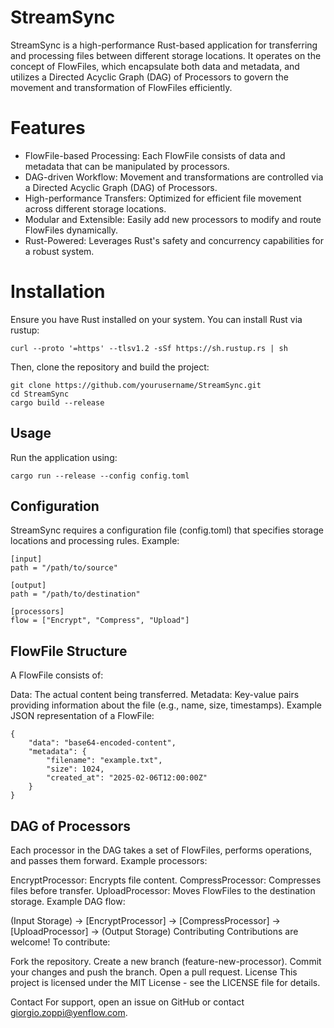 # StreamSync
StreamSync is a high-performance Rust-based application for transferring and processing files between different storage locations. It operates on the concept of FlowFiles, which encapsulate both data and metadata, and utilizes a Directed Acyclic Graph (DAG) of Processors to govern the movement and transformation of FlowFiles efficiently.

# Features
- FlowFile-based Processing: Each FlowFile consists of data and metadata that can be manipulated by processors.
- DAG-driven Workflow: Movement and transformations are controlled via a Directed Acyclic Graph (DAG) of Processors.
- High-performance Transfers: Optimized for efficient file movement across different storage locations.
- Modular and Extensible: Easily add new processors to modify and route FlowFiles dynamically.
- Rust-Powered: Leverages Rust's safety and concurrency capabilities for a robust system.
# Installation
Ensure you have Rust installed on your system. You can install Rust via rustup:
```
curl --proto '=https' --tlsv1.2 -sSf https://sh.rustup.rs | sh
```
Then, clone the repository and build the project:
```
git clone https://github.com/yourusername/StreamSync.git
cd StreamSync
cargo build --release
```
## Usage
Run the application using:
```
cargo run --release --config config.toml
```

## Configuration
StreamSync requires a configuration file (config.toml) that specifies storage locations and processing rules. Example:
```
[input]
path = "/path/to/source"

[output]
path = "/path/to/destination"

[processors]
flow = ["Encrypt", "Compress", "Upload"]
```
## FlowFile Structure
A FlowFile consists of:

Data: The actual content being transferred.
Metadata: Key-value pairs providing information about the file (e.g., name, size, timestamps).
Example JSON representation of a FlowFile:
```
{
    "data": "base64-encoded-content",
    "metadata": {
        "filename": "example.txt",
        "size": 1024,
        "created_at": "2025-02-06T12:00:00Z"
    }
}
```
## DAG of Processors
Each processor in the DAG takes a set of FlowFiles, performs operations, and passes them forward. Example processors:

EncryptProcessor: Encrypts file content.
CompressProcessor: Compresses files before transfer.
UploadProcessor: Moves FlowFiles to the destination storage.
Example DAG flow:

(Input Storage) → [EncryptProcessor] → [CompressProcessor] → [UploadProcessor] → (Output Storage)
Contributing
Contributions are welcome! To contribute:

Fork the repository.
Create a new branch (feature-new-processor).
Commit your changes and push the branch.
Open a pull request.
License
This project is licensed under the MIT License - see the LICENSE file for details.

Contact
For support, open an issue on GitHub or contact giorgio.zoppi@yenflow.com.
